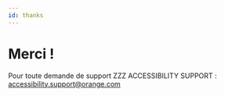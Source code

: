 ```yaml
---
id: thanks
---
```

# Merci !

Pour toute demande de support ZZZ ACCESSIBILITY SUPPORT : [accessibility.support@orange.com](mailto:accessibility.support@orange.com)
